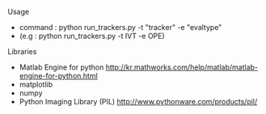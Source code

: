 
Usage
- command : python run_trackers.py -t "tracker" -e "evaltype"
- (e.g : python run_trackers.py -t IVT -e OPE)

Libraries
- Matlab Engine for python
    http://kr.mathworks.com/help/matlab/matlab-engine-for-python.html
- matplotlib
- numpy
- Python Imaging Library (PIL)
    http://www.pythonware.com/products/pil/
